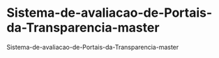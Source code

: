 # Sistema-de-avaliacao-de-Portais-da-Transparencia-master
Sistema-de-avaliacao-de-Portais-da-Transparencia-master
